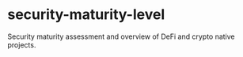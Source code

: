 # security-maturity-level
Security maturity assessment and overview of DeFi and crypto native projects.
